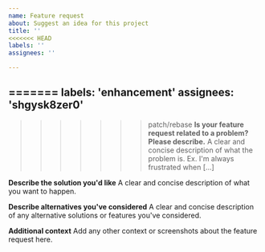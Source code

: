```yaml
---
name: Feature request
about: Suggest an idea for this project
title: ''
<<<<<<< HEAD
labels: ''
assignees: ''

---
```


=======
labels: 'enhancement'
assignees: 'shgysk8zer0'
---
>>>>>>> patch/rebase
**Is your feature request related to a problem? Please describe.**
A clear and concise description of what the problem is. Ex. I'm always frustrated when [...]

**Describe the solution you'd like**
A clear and concise description of what you want to happen.

**Describe alternatives you've considered**
A clear and concise description of any alternative solutions or features you've considered.

**Additional context**
Add any other context or screenshots about the feature request here.
